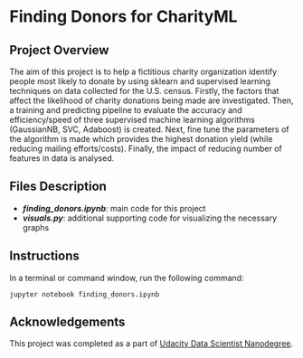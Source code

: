 # Finding Donors for CharityML

## Project Overview
The aim of this project is to help a fictitious charity organization identify people most likely to donate by using sklearn and supervised learning techniques on data collected for the U.S. census.
Firstly, the factors that affect the likelihood of charity donations being made are investigated. Then, a training and predicting pipeline to evaluate the accuracy and efficiency/speed of three supervised machine learning algorithms (GaussianNB, SVC, Adaboost) is created. Next, fine tune the parameters of the algorithm is made which provides the highest donation yield (while reducing mailing efforts/costs). Finally, the impact of reducing number of features in data is analysed.

## Files Description
 - **_finding_donors.ipynb_**: main code for this project
 - **_visuals.py_**: additional supporting code for visualizing the necessary graphs

## Instructions
In a terminal or command window, run the following command:

```jupyter notebook finding_donors.ipynb```

## Acknowledgements
This project was completed as a part of [Udacity Data Scientist Nanodegree](https://www.udacity.com/course/data-scientist-nanodegree--nd025).
